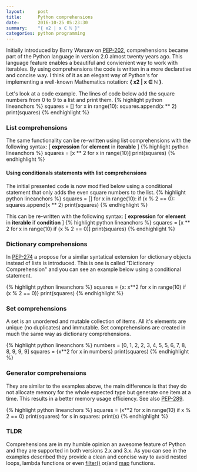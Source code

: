 ```yaml
---
layout:     post
title:      Python comprehensions
date:       2016-10-25 05:23:30
summary:    "{ x2 | x ∈ ℕ }"
categories: python programming
---
```


Initially introduced by Barry Warsaw on [PEP-202](https://www.python.org/dev/peps/pep-0202/), comprehensions became part of the Python language in version 2.0 almost twenty years ago. This language feature enables a beautiful and convienient way to work with iterables.
By using comprehensions the code is written in a more declarative and concise way.
I think of it as an elegant way of Python's for implementing a well-known Mathematics notation: **{ x2 | x ∈ ℕ }**.

Let's look at a code example. The lines of code below add the square numbers from 0 to 9 to a list and print them.
{% highlight python lineanchors %}
squares = []
for x in range(10):
    squares.append(x ** 2)
print(squares)
{% endhighlight %}

### List comprehensions

The same functionality can be re-written using list comprehensions with the following syntax: [ **expression** for **element** in **iterable** ]
{% highlight python lineanchors %}
squares = [x ** 2 for x in range(10)]
print(squares)
{% endhighlight %}

#### Using conditionals statements with list comprehensions

The initial presented code is now modified below using a conditional statement that only adds the even square numbers to the list.
{% highlight python lineanchors %}
squares = []
for x in range(10):
    if (x % 2 == 0):
        squares.append(x ** 2)
print(squares)
{% endhighlight %}

This can be re-written with the following syntax: [ **expression** for **element** in **iterable** if **condition** ]
{% highlight python lineanchors %}
squares = [x ** 2 for x in range(10) if (x % 2 == 0)]
print(squares)
{% endhighlight %}

### Dictionary comprehensions

In [PEP-274](https://www.python.org/dev/peps/pep-0274/) a propose for a similar syntatical extension for dictionary objects instead of lists is introduced. This is one is called "Dictionary Comprehension" and you can see an example below using a conditional statement.

{% highlight python lineanchors %}
squares = {x: x**2 for x in range(10) if (x % 2 == 0)}
print(squares)
{% endhighlight %}

### Set comprehensions

A set is an unordered and mutable collection of items. All it's elements are unique (no duplicates) and immutable. Set comprehensions are created in much the same way as dictionary comprehensions.

{% highlight python lineanchors %}
numbers = [0, 1, 2, 2, 3, 4, 5, 5, 6, 7, 8, 8, 9, 9, 9]
squares = {x**2 for x in numbers}
print(squares)
{% endhighlight %}

### Generator comprehensions

They are similar to the examples above, the main difference is that they do not allocate memory for the whole expected type but generate one item at a time. This results in a better memory usage efficiency. See also [PEP-289](https://www.python.org/dev/peps/pep-0289/).

{% highlight python lineanchors %}
squares = (x**2 for x in range(10) if x % 2 == 0)
print(squares)
for s in squares:
    print(s)
{% endhighlight %}

### TLDR

Comprehensions are in my humble opinion an awesome feature of Python and they are supported in both versions 2.x and 3.x. As you can see in the examples described they provide a clean and concise way to avoid nested loops, lambda functions or even [filter()](https://docs.python.org/3.7/library/functions.html#filter) or/and [map](https://docs.python.org/3.7/library/functions.html#map) functions.
